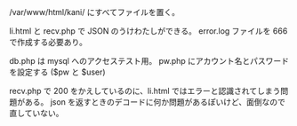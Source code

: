 /var/www/html/kani/ にすべてファイルを置く。

li.html と recv.php で JSON のうけわたしができる。
error.log ファイルを 666 で作成する必要あり。

db.php は mysql へのアクセステスト用。
pw.php にアカウント名とパスワードを設定する ($pw と $user)

recv.php で 200 をかえしているのに、li.html ではエラーと認識されてしまう問題がある。
json を返すときのデコードに何か問題があるぽいけど、面倒なので直していない。

